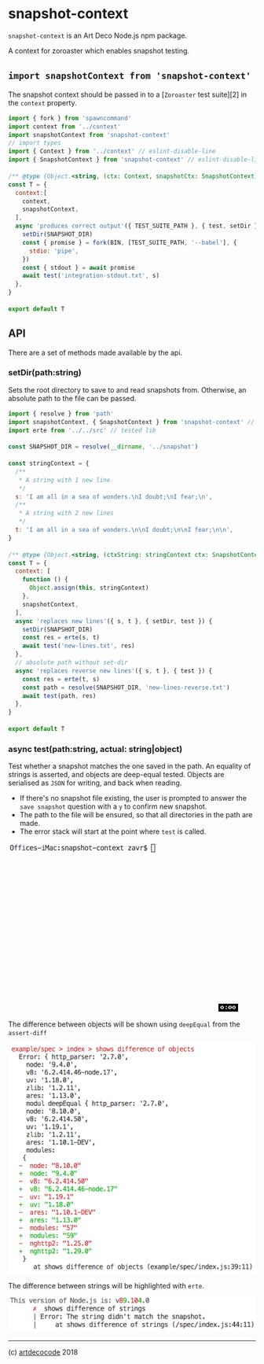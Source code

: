 # snapshot-context

`snapshot-context` is an Art Deco Node.js npm package.

A context for zoroaster which enables snapshot testing.

## `import snapshotContext from 'snapshot-context'`

The snapshot context should be passed in to a [`Zoroaster` test suite][2] in the `context` property.

```js
import { fork } from 'spawncommand'
import context from '../context'
import snapshotContext from 'snapshot-context'
// import types
import { Context } from '../context' // eslint-disable-line
import { SnapshotContext } from 'snapshot-context' // eslint-disable-line

/** @type {Object.<string, (ctx: Context, snapshotCtx: SnapshotContext)>} */
const T = {
  context:[
    context,
    snapshotContext,
  ],
  async 'produces correct output'({ TEST_SUITE_PATH }, { test, setDir }) {
    setDir(SNAPSHOT_DIR)
    const { promise } = fork(BIN, [TEST_SUITE_PATH, '--babel'], {
      stdio: 'pipe',
    })
    const { stdout } = await promise
    await test('integration-stdout.txt', s)
  },
}

export default T
```

## API

There are a set of methods made available by the api.

### setDir(path:string)

Sets the root directory to save to and read snapshots from. Otherwise, an absolute path to the file can be passed.

```js
import { resolve } from 'path'
import snapshotContext, { SnapshotContext } from 'snapshot-context' // eslint-disable-line
import erte from '../../src' // tested lib

const SNAPSHOT_DIR = resolve(__dirname, '../snapshot')

const stringContext = {
  /**
   * A string with 1 new line
   */
  s: 'I am all in a sea of wonders.\nI doubt;\nI fear;\n',
  /**
   * A string with 2 new lines
   */
  t: 'I am all in a sea of wonders.\n\nI doubt;\n\nI fear;\n\n',
}

/** @type {Object.<string, (ctxString: stringContext ctx: SnapshotContext)>} */
const T = {
  context: [
    function () {
      Object.assign(this, stringContext)
    },
    snapshotContext,
  ],
  async 'replaces new lines'({ s, t }, { setDir, test }) {
    setDir(SNAPSHOT_DIR)
    const res = erte(s, t)
    await test('new-lines.txt', res)
  },
  // absolute path without set-dir
  async 'replaces reverse new lines'({ s, t }, { test }) {
    const res = erte(t, s)
    const path = resolve(SNAPSHOT_DIR, 'new-lines-reverse.txt')
    await test(path, res)
  },
}

export default T
```

### async test(path:string, actual: string|object)

Test whether a snapshot matches the one saved in the path. An equality of strings is asserted, and objects are deep-equal tested. Objects are serialised as `JSON` for writing, and back when reading.

 - If there's no snapshot file existing, the user is prompted to answer the `save snapshot` question with a `y` to confirm new snapshot.
 - The path to the file will be ensured, so that all directories in the path are made.
 - The error stack will start at the point where `test` is called.

![test cli demo](doc/test.gif)

The difference between objects will be shown using `deepEqual` from the `assert-diff`

![object diff](doc/object-diff.png)

The difference between strings will be highlighted with `erte`.

![string diff](doc/string-diff.png)

---

(c) [artdecocode][1] 2018

[1]: https://artdeco.bz
[1]: https://zoroaster.co.uk/#test-suite
